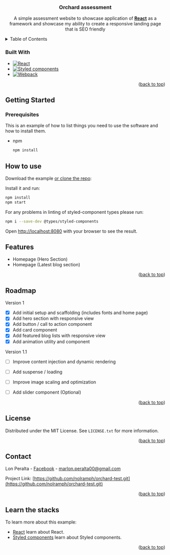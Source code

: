 <a name="readme-top"></a>
<!-- PROJECT HEADER -->
<br />
<div align="center">

  <h3 align="center">Orchard assessment</h3>

  <p align="center">
    A simple assessment website to showcase application of
    <a href="https://react.dev/"><strong>React</strong></a> as a framework and showcase my ability to create a responsive landing page that is SEO friendly 
  </p>
</div>



<!-- TABLE OF CONTENTS -->
<details>
  <summary>Table of Contents</summary>
  <ol>
    <li>
      <a href="#getting-started">Getting Started</a>
      <ul>
        <li><a href="#prerequisites">Prerequisites</a></li>
        <li><a href="#how-to-use">How to use</a></li>
      </ul>
    </li>
    <li><a href="#features">Features</a></li>
    <li><a href="#roadmap">Roadmap</a></li>
    <li><a href="#license">License</a></li>
    <li><a href="#contact">Contact</a></li>
    </li>
  </ol>
</details>

### Built With


* [![React][React.js]][React-url]
* [![Styled components][Styled-components]][Styled-components-url]
* [![Webpack][Webpack]][Webpack-url]

<p align="right">(<a href="#readme-top">back to top</a>)</p>


<!-- GETTING STARTED -->
## Getting Started

### Prerequisites

This is an example of how to list things you need to use the software and how to install them.
* npm
  ```sh
  npm install
  ```

## How to use

Download the example [or clone the repo](https://github.com/nolramph/orchard-test.git):

Install it and run:

```bash
npm install
npm start
```

For any problems in linting of styled-component types please run:

```bash
npm i --save-dev @types/styled-components
```

Open [http://localhost:8080](http://localhost:8080) with your browser to see the result.

<!-- FEATURES -->

## Features

- Homepage (Hero Section)
- Homepage (Latest blog section)

<p align="right">(<a href="#readme-top">back to top</a>)</p>

<!-- ROADMAP -->
## Roadmap

Version 1
- [x] Add initial setup and scaffolding (includes fonts and home page)
- [x] Add hero section with responsive view
- [x] Add button / call to action component
- [x] Add card component
- [x] Add featured blog lists with responsive view
- [x] Add animation utility and component 

Version 1.1
- [ ] Improve content injection and dynamic rendering
- [ ] Add suspense / loading
- [ ] Improve image scaling and optimization
- [ ] Add slider component (Optional)



<p align="right">(<a href="#readme-top">back to top</a>)</p>


<!-- LICENSE -->
## License

Distributed under the MIT License. See `LICENSE.txt` for more information.

<p align="right">(<a href="#readme-top">back to top</a>)</p>

<!-- CONTACT -->
## Contact

Lon Peralta - [Facebook](https://www.facebook.com/lonong/) - marlon.peralta00@gmail.com 

Project Link: [https://github.com/nolramph/orchard-test.git](https://github.com/nolramph/orchard-test.git)

<p align="right">(<a href="#readme-top">back to top</a>)</p>

## Learn the stacks

To learn more about this example:

- [React](https://react.dev/) learn about React.
- [Styled components](https://styled-components.com/) learn about Styled components.


<p align="right">(<a href="#readme-top">back to top</a>)</p>



<!-- MARKDOWN LINKS & IMAGES -->
[React.js]: https://img.shields.io/badge/React-20232A?style=for-the-badge&logo=react&logoColor=61DAFB
[Styled-components]: https://img.shields.io/badge/Styled%20components-20232A?style=for-the-badge&logo=styled-components&logoColor=61DAFB
[Webpack]: https://img.shields.io/badge/Webpack-20232A?style=for-the-badge&logo=webpack&logoColor=61DAFB
[Styled-components-url]: https://styled-components.com/
[React-url]: https://reactjs.org/
[Webpack-url]: https://webpack.js.org/